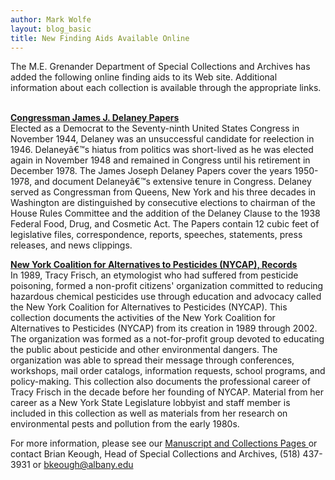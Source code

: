 ```yaml
---
author: Mark Wolfe
layout: blog_basic
title: New Finding Aids Available Online
---
```

<div class="entry-body">
<p>The M.E. Grenander Department of Special Collections and Archives has added the following online finding aids to its Web site. Additional information about each collection is available through the appropriate links. </p>
<p><br/>
<a href="https://archives.albany.edu/description/catalog/apap241"><strong>Congressman James J. Delaney Papers</strong></a><br/>
Elected as a Democrat to the Seventy-ninth United States Congress in November 1944, Delaney was an unsuccessful candidate for reelection in 1946. Delaneyâ€™s hiatus from politics was short-lived as he was elected again in November 1948 and remained in Congress until his retirement in December 1978. The James Joseph Delaney Papers cover the years 1950-1978, and document Delaneyâ€™s extensive tenure in Congress.  Delaney served as Congressman from Queens, New York and his three decades in Washington are distinguished by consecutive elections to chairman of the House Rules Committee and the addition of the Delaney Clause to the 1938 Federal Food, Drug, and Cosmetic Act. The Papers contain 12 cubic feet of legislative files, correspondence, reports, speeches, statements, press releases, and news clippings.  </p>
<p><a href="https://archives.albany.edu/description/catalog/apap151"><strong>New York Coalition for Alternatives to Pesticides (NYCAP), Records</strong></a><br/>
In 1989, Tracy Frisch, an etymologist who had suffered from pesticide poisoning, formed a non-profit citizens' organization committed to reducing hazardous chemical pesticides use through education and advocacy called the New York Coalition for Alternatives to Pesticides (NYCAP). This collection documents the activities of the New York Coalition for Alternatives to Pesticides (NYCAP) from its creation in 1989 through 2002. The organization was formed as a not-for-profit group devoted to educating the public about pesticide and other environmental dangers. The organization was able to spread their message through conferences, workshops, mail order catalogs, information requests, school programs, and policy-making. This collection also documents the professional career of Tracy Frisch in the decade before her founding of NYCAP. Material from her career as a New York State Legislature lobbyist and staff member is included in this collection as well as materials from her research on environmental pests and pollution from the early 1980s. </p>
<p>For more information, please see our <a href="{{ site.url }}/collections">Manuscript and Collections Pages  </a>or contact Brian Keough, Head of Special Collections and Archives, (518) 437-3931 or  <a href="mailto:bkeough@albany.edu">bkeough@albany.edu</a></p>
<p></p>
<p><br/>
</p>
</div>